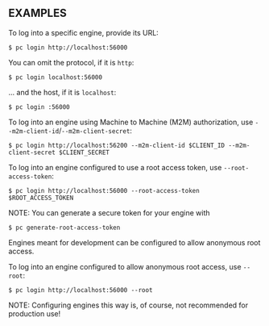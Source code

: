 ## EXAMPLES

To log into a specific engine, provide its URL:

    $ pc login http://localhost:56000

You can omit the protocol, if it is `http`:

    $ pc login localhost:56000

... and the host, if it is `localhost`:

    $ pc login :56000

To log into an engine using Machine to Machine (M2M) authorization, use `--m2m-client-id`/`--m2m-client-secret`:

    $ pc login http://localhost:56200 --m2m-client-id $CLIENT_ID --m2m-client-secret $CLIENT_SECRET

To log into an engine configured to use a root access token, use `--root-access-token`:

    $ pc login http://localhost:56000 --root-access-token $ROOT_ACCESS_TOKEN

NOTE: You can generate a secure token for your engine with

    $ pc generate-root-access-token

Engines meant for development can be configured to allow anonymous root access.

To log into an engine configured to allow anonymous root access, use `--root`:

    $ pc login http://localhost:56000 --root

NOTE: Configuring engines this way is, of course, not recommended for production use!
